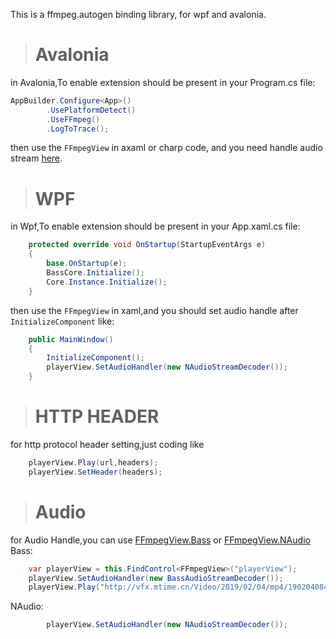 This is a ffmpeg.autogen binding library, for wpf and avalonia.

> # Avalonia
in Avalonia,To enable extension should be present in your Program.cs file:

```csharp
AppBuilder.Configure<App>()
        .UsePlatformDetect()
        .UseFFmpeg()
        .LogToTrace();
```
then use the `FFmpegView` in axaml or charp code, and you need handle audio stream [here](#audio). 

> # WPF
in Wpf,To enable extension should be present in your App.xaml.cs file:
```csharp
    protected override void OnStartup(StartupEventArgs e)
    {
        base.OnStartup(e);
        BassCore.Initialize();
        Core.Instance.Initialize();
    }
```
then use the `FFmpegView` in xaml,and you should set audio handle after `InitializeComponent` like:
```csharp
    public MainWindow()
    {
        InitializeComponent();
        playerView.SetAudioHandler(new NAudioStreamDecoder());
    }
```

> # HTTP HEADER
for http protocol header setting,just coding like 
```csharp
    playerView.Play(url,headers);
    playerView.SetHeader(headers);
```

> # Audio
for Audio Handle,you can use [FFmpegView.Bass](https://www.nuget.org/packages/FFmpegView.Bass) or [FFmpegView.NAudio](https://www.nuget.org/packages/FFmpegView.NAudio)
Bass:
```csharp
    var playerView = this.FindControl<FFmpegView>("playerView");
    playerView.SetAudioHandler(new BassAudioStreamDecoder());
    playerView.Play("http://vfx.mtime.cn/Video/2019/02/04/mp4/190204084208765161.mp4");
```
NAudio:
```csharp
        playerView.SetAudioHandler(new NAudioStreamDecoder());
```